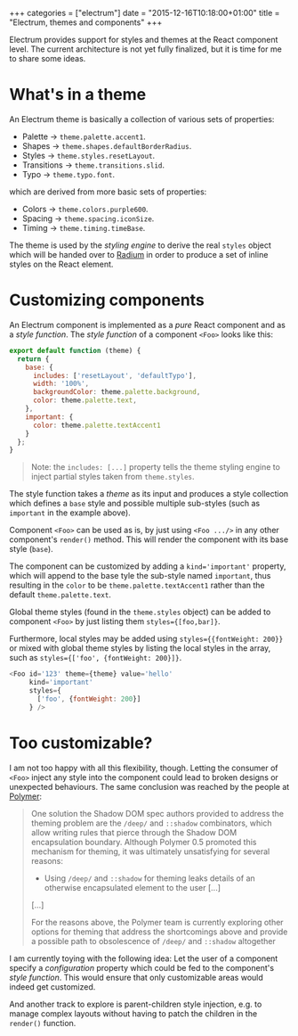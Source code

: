 +++
categories = ["electrum"]
date = "2015-12-16T10:18:00+01:00"
title = "Electrum, themes and components"
+++

Electrum provides support for styles and themes at the React component
level. The current architecture is not yet fully finalized, but it is
time for me to share some ideas.

# What's in a theme

An Electrum theme is basically a collection of various sets of
properties:

* Palette &rarr; `theme.palette.accent1`.
* Shapes &rarr; `theme.shapes.defaultBorderRadius`.
* Styles &rarr; `theme.styles.resetLayout`.
* Transitions &rarr; `theme.transitions.slid`.
* Typo &rarr; `theme.typo.font`.

which are derived from more basic sets of properties:

* Colors &rarr; `theme.colors.purple600`.
* Spacing &rarr; `theme.spacing.iconSize`.
* Timing &rarr; `theme.timing.timeBase`.

The theme is used by the _styling engine_ to derive the real `styles`
object which will be handed over to [Radium](http://stack.formidable.com/radium/)
in order to produce a set of inline styles on the React element.

# Customizing components

An Electrum component is implemented as a _pure_ React component
and as a _style function_. The _style function_ of a component
`<Foo>` looks like this:

```javascript
export default function (theme) {
  return {
    base: {
      includes: ['resetLayout', 'defaultTypo'],
      width: '100%',
      backgroundColor: theme.palette.background,
      color: theme.palette.text,
    },
    important: {
      color: theme.palette.textAccent1
    }
  };
}
```

> Note: the `includes: [...]` property tells the theme styling engine
> to inject partial styles taken from `theme.styles`. 

The style function takes a _theme_ as its input and produces a style
collection which defines a `base` style and possible multiple sub-styles
(such as `important` in the example above).

Component `<Foo>` can be used as is, by just using `<Foo .../>` in any
other component's `render()` method. This will render the component with
its base style (`base`).

The component can be customized by adding a `kind='important'` property,
which will append to the base tyle the sub-style named `important`, thus
resulting in the `color` to be `theme.palette.textAccent1` rather than
the default `theme.palette.text`.

Global theme styles (found in the `theme.styles` object) can be added
to component `<Foo>` by just listing them `styles={[foo,bar]}`.

Furthermore, local styles may be added using `styles={{fontWeight: 200}}`
or mixed with global theme styles by listing the local styles in the
array, such as  `styles={['foo', {fontWeight: 200}]}`.

```javascript
<Foo id='123' theme={theme} value='hello'
     kind='important'
     styles={
       ['foo', {fontWeight: 200}]
     } />
```

# Too customizable?

I am not too happy with all this flexibility, though. Letting the
consumer of `<Foo>` inject any style into the component could lead
to broken designs or unexpected behaviours. The same conclusion was
reached by the people at [Polymer](https://www.polymer-project.org/1.0/docs/devguide/styling.html):


> One solution the Shadow DOM spec authors provided to address the theming
> problem are the `/deep/` and `::shadow` combinators, which allow writing
> rules that pierce through the Shadow DOM encapsulation boundary. Although
> Polymer 0.5 promoted this mechanism for theming, it was ultimately unsatisfying
> for several reasons:
> 
> - Using `/deep/` and `::shadow` for theming leaks details of an otherwise
>   encapsulated element to the user [...]
> 
> [...]
>
> For the reasons above, the Polymer team is currently exploring other
> options for theming that address the shortcomings above and provide
> a possible path to obsolescence of `/deep/` and `::shadow` altogether

I am currently toying with the following idea: Let the user of a component
specify a _configuration_ property which could be fed to the component's
_style function_. This would ensure that only customizable areas would
indeed get customized.

And another track to explore is parent-children style injection, e.g.
to manage complex layouts without having to patch the children in the
`render()` function.
